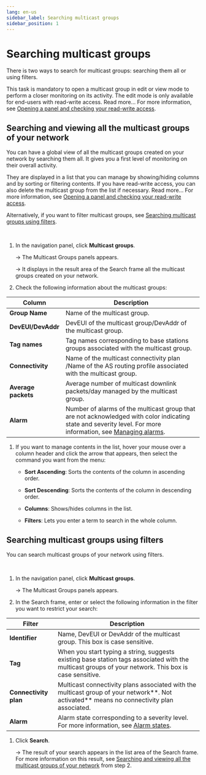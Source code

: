 ```yaml
---
lang: en-us
sidebar_label: Searching multicast groups
sidebar_position: 1
---
```


# Searching multicast groups

There is two ways to search for multicast groups: searching them all or
using filters.

This task is mandatory to open a multicast group in edit or view mode to
perform a closer monitoring on its activity. The edit mode is only
available for end-users with read-write access. Read more\... For more
information, see [Opening a panel and checking your read-write
access](../use-interface.md#opening-a-panel-and-checking-your-read-write-access).

## Searching and viewing all the multicast groups of your network

You can have a global view of all the multicast groups created on your
network by searching them all. It gives you a first level of monitoring
on their overall activity.

They are displayed in a list that you can manage by showing/hiding
columns and by sorting or filtering contents. If you have read-write
access, you can also delete the multicast group from the list if
necessary. Read more\... For more information, see [Opening a panel and
checking your read-write
access](../use-interface.md#opening-a-panel-and-checking-your-read-write-access).

Alternatively, if you want to filter multicast groups, see [Searching
multicast groups using
filters](#searching-multicast-groups-using-filters).

 

1.  In the navigation panel, click **Multicast groups**.

    -\> The Multicast Groups panels appears.

    -\> It displays in the result area of the Search frame all the
    multicast groups created on your network.

2.  Check the following information about the multicast groups:

| Column              | Description                                                                                                                                                                                      |
|---------------------|--------------------------------------------------------------------------------------------------------------------------------------------------------------------------------------------------|
| **Group Name**      | Name of the multicast group.                                                                                                                                                                     |
| **DevEUI/DevAddr**  | DevEUI of the multicast group/DevAddr of the multicast group.                                                                                                                                    |
| **Tag names**       | Tag names corresponding to base stations groups associated with the multicast group.                                                                                                             |
| **Connectivity**    | Name of the multicast connectivity plan /Name of the AS routing profile associated with the multicast group.                                                                                     |
| **Average packets** | Average number of multicast downlink packets/day managed by the multicast group.                                                                                                                 |
| **Alarm**           | Number of alarms of the multicast group that are not acknowledged with color indicating state and severity level. For more information, see [Managing alarms](../manage-device-alarms/index.md). |

1.  If you want to manage contents in the list, hover your mouse over a
    column header and click the arrow that appears, then select the
    command you want from the menu:

    - **Sort Ascending**: Sorts the contents of the column in ascending
      order.

    - **Sort Descending**: Sorts the contents of the column in
      descending order.

    - **Columns**: Shows/hides columns in the list.

    - **Filters**: Lets you enter a term to search in the whole column.

## Searching multicast groups using filters

You can search multicast groups of your network using filters.

 

1.  In the navigation panel, click **Multicast groups**.

    -\> The Multicast Groups panels appears.

2.  In the Search frame, enter or select the following information in
    the filter you want to restrict your search:

| Filter                | Description                                                                                                                                           |
|-----------------------|-------------------------------------------------------------------------------------------------------------------------------------------------------|
| **Identifier**        | Name, DevEUI or DevAddr of the multicast group. This box is case sensitive.                                                                           |
| **Tag**               | When you start typing a string, suggests existing base station tags associated with the multicast groups of your network. This box is case sensitive. |
| **Connectivity plan** | Multicast connectivity plans associated with the multicast group of your network**. Not activated** means no connectivity plan associated.            |
| **Alarm**             | Alarm state corresponding to a severity level. For more information, see [Alarm states](../manage-device-alarms/index.md#alarm-states).               |

1.  Click **Search**.

    -\> The result of your search appears in the list area of the Search
    frame. For more information on this result, see [Searching and
    viewing all the multicast groups of your
    network](#searching-and-viewing-all-the-multicast-groups-of-your-network)
    from step 2.
